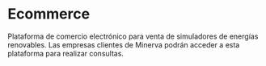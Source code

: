 # Ecommerce
Plataforma de comercio electrónico para venta de simuladores de energías renovables.
Las empresas clientes de Minerva podrán acceder a esta plataforma para realizar consultas.  
